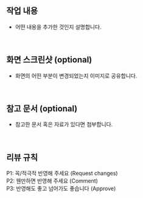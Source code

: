 ## 작업 내용 

- 어떤 내용을 추가한 것인지 설명합니다.

<br>

## 화면 스크린샷 (optional)

- 화면의 어떤 부분이 변경되었는지 이미지로 공유합니다.

<br>

## 참고 문서 (optional)

- 참고한 문서 혹은 자료가 있다면 첨부합니다.

<br>

## 리뷰 규칙

P1: 꼭/적극적 반영해 주세요 (Request changes)  
P2: 웬만하면 반영해 주세요 (Comment)   
P3: 반영해도 좋고 넘어가도 좋습니다 (Approve)
